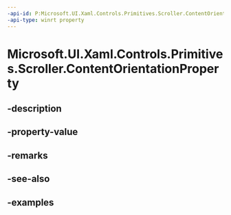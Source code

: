 ```yaml
---
-api-id: P:Microsoft.UI.Xaml.Controls.Primitives.Scroller.ContentOrientationProperty
-api-type: winrt property
---
```


# Microsoft.UI.Xaml.Controls.Primitives.Scroller.ContentOrientationProperty

<!--
public static Windows.UI.Xaml.DependencyProperty ContentOrientationProperty { get; }
-->


## -description

## -property-value

## -remarks

## -see-also

## -examples


